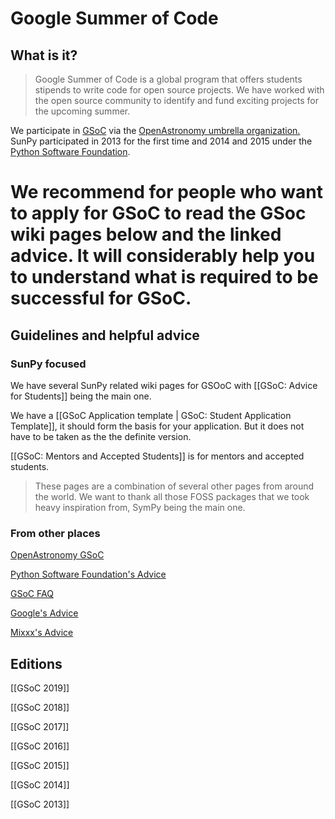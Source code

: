 # Google Summer of Code
## What is it?
> Google Summer of Code is a global program that offers students stipends to write code for open source projects.
> We have worked with the open source community to identify and fund exciting projects for the upcoming summer.

We participate in [GSoC](http://summerofcode.withgoogle.com/) via the [OpenAstronomy umbrella organization.](http://openastronomy.org/gsoc/)
SunPy participated in 2013 for the first time and 2014 and 2015 under the [Python Software Foundation](https://wiki.python.org/moin/SummerOfCode/).

# We recommend for people who want to apply for GSoC to read the GSoc wiki pages below and the linked advice. It will considerably help you to understand what is required to be successful for GSoC.

## Guidelines and helpful advice

### SunPy focused

We have several SunPy related wiki pages for GSOoC with [[GSoC: Advice for Students]] being the main one.

We have a [[GSoC Application template | GSoC: Student Application Template]], it should form the basis for your application.
But it does not have to be taken as the the definite version.

[[GSoC: Mentors and Accepted Students]] is for mentors and accepted students.

>These pages are a combination of several other pages from around the world.
>We want to thank all those FOSS packages that we took heavy inspiration from, SymPy being the main one.

### From other places

[OpenAstronomy GSoC](http://openastronomy.org/gsoc/background.html)

[Python Software Foundation's Advice](https://wiki.python.org/moin/SummerOfCode/FrequentlyAskedQuestions)

[GSoC FAQ](https://developers.google.com/open-source/gsoc/faq)

[Google's Advice](https://google.github.io/gsocguides/student/)

[Mixxx's Advice](https://www.mixxx.org/wiki/doku.php/gsocadvice#application_evaluation_criteria)

## Editions

[[GSoC 2019]]

[[GSoC 2018]]

[[GSoC 2017]]

[[GSoC 2016]]

[[GSoC 2015]]

[[GSoC 2014]]

[[GSoC 2013]]
